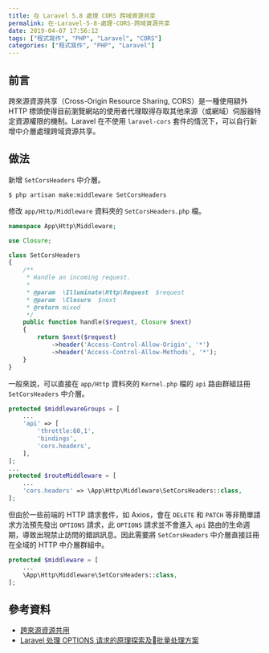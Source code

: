 ```yaml
---
title: 在 Laravel 5.8 處理 CORS 跨域資源共享
permalink: 在-Laravel-5-8-處理-CORS-跨域資源共享
date: 2019-04-07 17:56:12
tags: ["程式寫作", "PHP", "Laravel", "CORS"]
categories: ["程式寫作", "PHP", "Laravel"]
---
```


## 前言
跨來源資源共享（Cross-Origin Resource Sharing, CORS）是一種使用額外 HTTP 標頭使得目前瀏覽網站的使用者代理取得存取其他來源（或網域）伺服器特定資源權限的機制。Laravel 在不使用 `laravel-cors` 套件的情況下，可以自行新增中介層處理跨域資源共享。

## 做法
新增 `SetCorsHeaders` 中介層。
```
$ php artisan make:middleware SetCorsHeaders
```

修改 `app/Http/Middleware` 資料夾的 `SetCorsHeaders.php` 檔。
```PHP
namespace App\Http\Middleware;

use Closure;

class SetCorsHeaders
{
    /**
     * Handle an incoming request.
     *
     * @param  \Illuminate\Http\Request  $request
     * @param  \Closure  $next
     * @return mixed
     */
    public function handle($request, Closure $next)
    {
        return $next($request) 
            ->header('Access-Control-Allow-Origin', '*')
            ->header('Access-Control-Allow-Methods', '*'); 
    }
}
```

一般來說，可以直接在 `app/Http` 資料夾的 `Kernel.php` 檔的 `api` 路由群組註冊 `SetCorsHeaders` 中介層。
```PHP
protected $middlewareGroups = [
    ...
    'api' => [
        'throttle:60,1',
        'bindings',
        'cors.headers',
    ],
];
...
protected $routeMiddleware = [
    ...
    'cors.headers' => \App\Http\Middleware\SetCorsHeaders::class,
];
```

但由於一些前端的 HTTP 請求套件，如 Axios，會在 `DELETE` 和 `PATCH` 等非簡單請求方法預先發出 `OPTIONS` 請求，此 `OPTIONS` 請求並不會進入 `api` 路由的生命週期，導致出現禁止訪問的錯誤訊息。因此需要將 `SetCorsHeaders` 中介層直接註冊在全域的 HTTP 中介層群組中。
```PHP
protected $middleware = [
    ...
    \App\Http\Middleware\SetCorsHeaders::class,
];
```

## 參考資料
- [跨來源資源共用](https://developer.mozilla.org/zh-TW/docs/Web/HTTP/CORS)
- [Laravel 处理 OPTIONS 请求的原理探索及批量处理方案](https://zhuanlan.zhihu.com/p/33542992)

